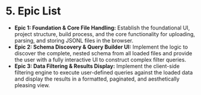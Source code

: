 # 5. Epic List

*   **Epic 1: Foundation & Core File Handling:** Establish the foundational UI, project structure, build process, and the core functionality for uploading, parsing, and storing JSONL files in the browser.
*   **Epic 2: Schema Discovery & Query Builder UI:** Implement the logic to discover the complete, nested schema from all loaded files and provide the user with a fully interactive UI to construct complex filter queries.
*   **Epic 3: Data Filtering & Results Display:** Implement the client-side filtering engine to execute user-defined queries against the loaded data and display the results in a formatted, paginated, and aesthetically pleasing view.
